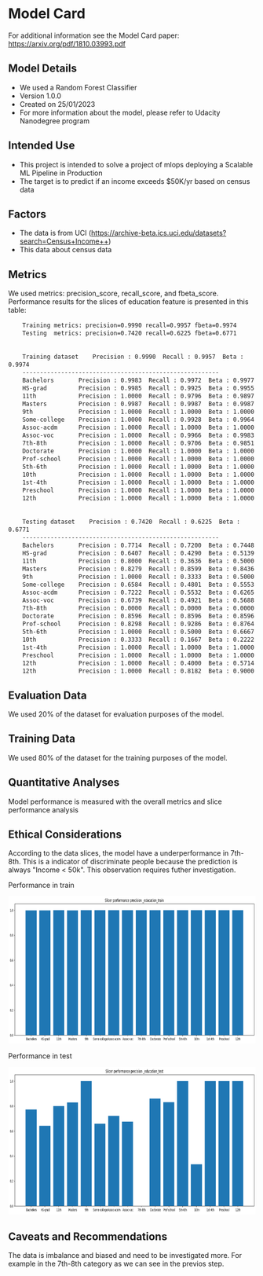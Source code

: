 # Model Card

For additional information see the Model Card paper: https://arxiv.org/pdf/1810.03993.pdf

## Model Details
- We used a Random Forest Classifier
- Version 1.0.0
- Created on 25/01/2023
- For more information about the model, please refer to Udacity Nanodegree program


## Intended Use
- This project is intended to solve a project of mlops deploying a Scalable ML Pipeline in Production
- The target is to predict if an income exceeds $50K/yr based on census data


## Factors
- The data is from UCI (https://archive-beta.ics.uci.edu/datasets?search=Census+Income++)
- This data about census data

## Metrics
We used metrics: precision_score, recall_score,  and fbeta_score. Performance results for the slices of education feature is presented in this table:


        Training metrics: precision=0.9990 recall=0.9957 fbeta=0.9974
        Testing  metrics: precision=0.7420 recall=0.6225 fbeta=0.6771


        Training dataset    Precision : 0.9990  Recall : 0.9957  Beta : 0.9974
        --------------------------------------------------------
        Bachelors       Precision : 0.9983  Recall : 0.9972  Beta : 0.9977
        HS-grad         Precision : 0.9985  Recall : 0.9925  Beta : 0.9955
        11th            Precision : 1.0000  Recall : 0.9796  Beta : 0.9897
        Masters         Precision : 0.9987  Recall : 0.9987  Beta : 0.9987
        9th             Precision : 1.0000  Recall : 1.0000  Beta : 1.0000
        Some-college    Precision : 1.0000  Recall : 0.9928  Beta : 0.9964
        Assoc-acdm      Precision : 1.0000  Recall : 1.0000  Beta : 1.0000
        Assoc-voc       Precision : 1.0000  Recall : 0.9966  Beta : 0.9983
        7th-8th         Precision : 1.0000  Recall : 0.9706  Beta : 0.9851
        Doctorate       Precision : 1.0000  Recall : 1.0000  Beta : 1.0000
        Prof-school     Precision : 1.0000  Recall : 1.0000  Beta : 1.0000
        5th-6th         Precision : 1.0000  Recall : 1.0000  Beta : 1.0000
        10th            Precision : 1.0000  Recall : 1.0000  Beta : 1.0000
        1st-4th         Precision : 1.0000  Recall : 1.0000  Beta : 1.0000
        Preschool       Precision : 1.0000  Recall : 1.0000  Beta : 1.0000
        12th            Precision : 1.0000  Recall : 1.0000  Beta : 1.0000


        Testing dataset    Precision : 0.7420  Recall : 0.6225  Beta : 0.6771
        --------------------------------------------------------
        Bachelors       Precision : 0.7714  Recall : 0.7200  Beta : 0.7448
        HS-grad         Precision : 0.6407  Recall : 0.4290  Beta : 0.5139
        11th            Precision : 0.8000  Recall : 0.3636  Beta : 0.5000
        Masters         Precision : 0.8279  Recall : 0.8599  Beta : 0.8436
        9th             Precision : 1.0000  Recall : 0.3333  Beta : 0.5000
        Some-college    Precision : 0.6584  Recall : 0.4801  Beta : 0.5553
        Assoc-acdm      Precision : 0.7222  Recall : 0.5532  Beta : 0.6265
        Assoc-voc       Precision : 0.6739  Recall : 0.4921  Beta : 0.5688
        7th-8th         Precision : 0.0000  Recall : 0.0000  Beta : 0.0000
        Doctorate       Precision : 0.8596  Recall : 0.8596  Beta : 0.8596
        Prof-school     Precision : 0.8298  Recall : 0.9286  Beta : 0.8764
        5th-6th         Precision : 1.0000  Recall : 0.5000  Beta : 0.6667
        10th            Precision : 0.3333  Recall : 0.1667  Beta : 0.2222
        1st-4th         Precision : 1.0000  Recall : 1.0000  Beta : 1.0000
        Preschool       Precision : 1.0000  Recall : 1.0000  Beta : 1.0000
        12th            Precision : 1.0000  Recall : 0.4000  Beta : 0.5714
        12th            Precision : 1.0000  Recall : 0.8182  Beta : 0.9000


## Evaluation Data
We used 20% of the dataset for evaluation purposes of the model.

## Training Data
We used 80% of the dataset for the training purposes of the model.

## Quantitative Analyses
Model performance is measured with the overall metrics and slice performance analysis

## Ethical Considerations

According to the data slices, the model have a underperformance in 7th-8th. This is a indicator of discriminate people because the prediction is always "Income < 50k". This observation requires futher investigation.

Performance in train

<img src = "results/slicer_performance_education_train.png?raw=true" width = "700" height = "300" />

Performance in test

<img src = "results/slicer_performance_education_test.png?raw=true" width = "700" height = "300" />


## Caveats and Recommendations
The data is imbalance and biased and need to be investigated more. For example in the 7th-8th category as we can see in the previos step.